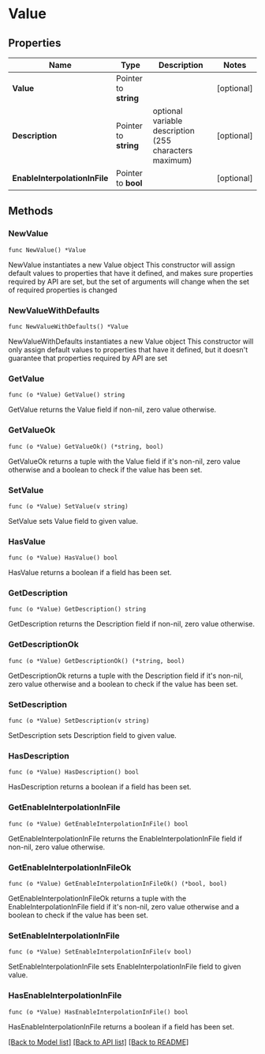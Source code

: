 # Value

## Properties

Name | Type | Description | Notes
------------ | ------------- | ------------- | -------------
**Value** | Pointer to **string** |  | [optional] 
**Description** | Pointer to **string** | optional variable description (255 characters maximum) | [optional] 
**EnableInterpolationInFile** | Pointer to **bool** |  | [optional] 

## Methods

### NewValue

`func NewValue() *Value`

NewValue instantiates a new Value object
This constructor will assign default values to properties that have it defined,
and makes sure properties required by API are set, but the set of arguments
will change when the set of required properties is changed

### NewValueWithDefaults

`func NewValueWithDefaults() *Value`

NewValueWithDefaults instantiates a new Value object
This constructor will only assign default values to properties that have it defined,
but it doesn't guarantee that properties required by API are set

### GetValue

`func (o *Value) GetValue() string`

GetValue returns the Value field if non-nil, zero value otherwise.

### GetValueOk

`func (o *Value) GetValueOk() (*string, bool)`

GetValueOk returns a tuple with the Value field if it's non-nil, zero value otherwise
and a boolean to check if the value has been set.

### SetValue

`func (o *Value) SetValue(v string)`

SetValue sets Value field to given value.

### HasValue

`func (o *Value) HasValue() bool`

HasValue returns a boolean if a field has been set.

### GetDescription

`func (o *Value) GetDescription() string`

GetDescription returns the Description field if non-nil, zero value otherwise.

### GetDescriptionOk

`func (o *Value) GetDescriptionOk() (*string, bool)`

GetDescriptionOk returns a tuple with the Description field if it's non-nil, zero value otherwise
and a boolean to check if the value has been set.

### SetDescription

`func (o *Value) SetDescription(v string)`

SetDescription sets Description field to given value.

### HasDescription

`func (o *Value) HasDescription() bool`

HasDescription returns a boolean if a field has been set.

### GetEnableInterpolationInFile

`func (o *Value) GetEnableInterpolationInFile() bool`

GetEnableInterpolationInFile returns the EnableInterpolationInFile field if non-nil, zero value otherwise.

### GetEnableInterpolationInFileOk

`func (o *Value) GetEnableInterpolationInFileOk() (*bool, bool)`

GetEnableInterpolationInFileOk returns a tuple with the EnableInterpolationInFile field if it's non-nil, zero value otherwise
and a boolean to check if the value has been set.

### SetEnableInterpolationInFile

`func (o *Value) SetEnableInterpolationInFile(v bool)`

SetEnableInterpolationInFile sets EnableInterpolationInFile field to given value.

### HasEnableInterpolationInFile

`func (o *Value) HasEnableInterpolationInFile() bool`

HasEnableInterpolationInFile returns a boolean if a field has been set.


[[Back to Model list]](../README.md#documentation-for-models) [[Back to API list]](../README.md#documentation-for-api-endpoints) [[Back to README]](../README.md)


